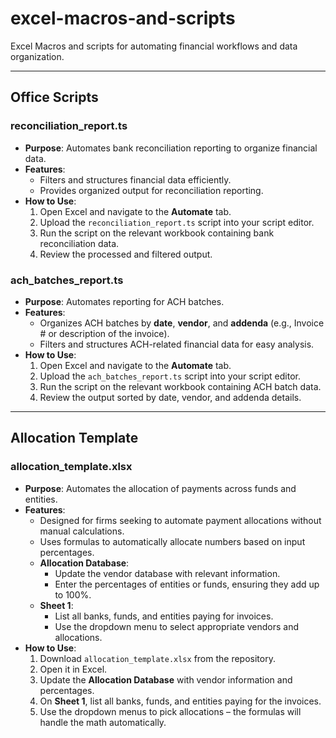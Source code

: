 # excel-macros-and-scripts

Excel Macros and scripts for automating financial workflows and data organization.

---

## Office Scripts

### reconciliation_report.ts
- **Purpose**: Automates bank reconciliation reporting to organize financial data.
- **Features**:
  - Filters and structures financial data efficiently.
  - Provides organized output for reconciliation reporting.
- **How to Use**:
  1. Open Excel and navigate to the **Automate** tab.
  2. Upload the `reconciliation_report.ts` script into your script editor.
  3. Run the script on the relevant workbook containing bank reconciliation data.
  4. Review the processed and filtered output.

### ach_batches_report.ts
- **Purpose**: Automates reporting for ACH batches.
- **Features**:
  - Organizes ACH batches by **date**, **vendor**, and **addenda** (e.g., Invoice # or description of the invoice).
  - Filters and structures ACH-related financial data for easy analysis.
- **How to Use**:
  1. Open Excel and navigate to the **Automate** tab.
  2. Upload the `ach_batches_report.ts` script into your script editor.
  3. Run the script on the relevant workbook containing ACH batch data.
  4. Review the output sorted by date, vendor, and addenda details.

---

## Allocation Template

### allocation_template.xlsx
- **Purpose**: Automates the allocation of payments across funds and entities.
- **Features**:
  - Designed for firms seeking to automate payment allocations without manual calculations.
  - Uses formulas to automatically allocate numbers based on input percentages.
  - **Allocation Database**:
    - Update the vendor database with relevant information.
    - Enter the percentages of entities or funds, ensuring they add up to 100%.
  - **Sheet 1**:
    - List all banks, funds, and entities paying for invoices.
    - Use the dropdown menu to select appropriate vendors and allocations.
- **How to Use**:
  1. Download `allocation_template.xlsx` from the repository.
  2. Open it in Excel.
  3. Update the **Allocation Database** with vendor information and percentages.
  4. On **Sheet 1**, list all banks, funds, and entities paying for the invoices.
  5. Use the dropdown menus to pick allocations – the formulas will handle the math automatically.
